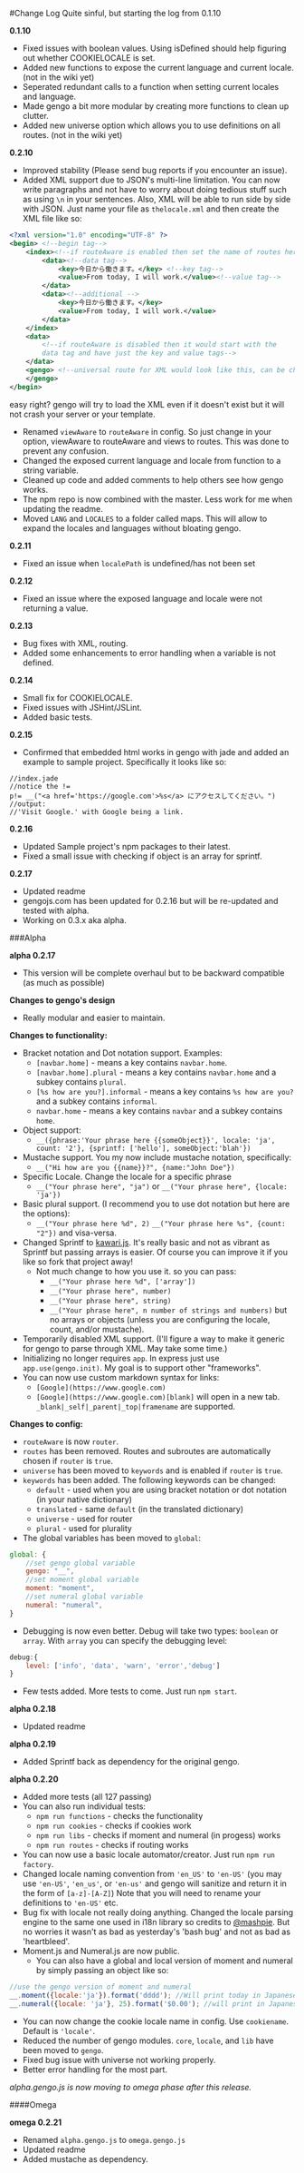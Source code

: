 #Change Log
Quite sinful, but starting the log from 0.1.10

**0.1.10**

* Fixed issues with boolean values. Using isDefined should help figuring out whether COOKIELOCALE is set.
* Added new functions to expose the current language and current locale.  (not in the wiki yet)
* Seperated redundant calls to a function when setting current locales and language.
* Made gengo a bit more modular by creating more functions to clean up clutter.
* Added new universe option which allows you to use definitions on all routes. (not in the wiki yet)

**0.2.10**
* Improved stability (Please send bug reports if you encounter an issue).
* Added XML support due to JSON's multi-line limitation. You can now write paragraphs and not have to worry about doing
tedious stuff such as using `\n` in your sentences. Also, XML will be able to run side by side with JSON. Just name your file as
`thelocale.xml` and then create the XML file like so:
```xml
<?xml version="1.0" encoding="UTF-8" ?>
<begin> <!--begin tag-->
    <index><!--if routeAware is enabled then set the name of routes here-->
        <data><!--data tag-->
            <key>今日から働きます。</key> <!--key tag-->
            <value>From today, I will work.</value><!--value tag-->
        </data>
        <data><!--additional -->
            <key>今日から働きます。</key>
            <value>From today, I will work.</value>
        </data>
    </index>
    <data>
    	<!--if routeAware is disabled then it would start with the 
    	data tag and have just the key and value tags-->
    </data>
    <gengo> <!--universal route for XML would look like this, can be changed through config -->
    </gengo>
</begin>

``` 
easy right? gengo will try to load the XML even if it doesn't exist but it will not crash your server or your template.

* Renamed `viewAware` to `routeAware` in config. So just change in your option, viewAware to routeAware and views to routes. This was
done to prevent any confusion.
* Changed the exposed current language and locale from function to a string variable.
* Cleaned up code and added comments to help others see how gengo works.
* The npm repo is now combined with the master. Less work for me when updating the readme.
* Moved `LANG` and `LOCALES` to a folder called maps. This will allow to expand the locales and languages without bloating gengo.

**0.2.11**
* Fixed an issue when `localePath` is undefined/has not been set

**0.2.12**
* Fixed an issue where the exposed language and locale were not returning a value.

**0.2.13**
* Bug fixes with XML, routing.
* Added some enhancements to error handling when a variable is not defined.

**0.2.14**
* Small fix for COOKIELOCALE.
* Fixed issues with JSHint/JSLint.
* Added basic tests.

**0.2.15**
* Confirmed that embedded html works in gengo with jade and added an example to sample project.
Specifically it looks like so:

```jade
//index.jade
//notice the !=
p!= __("<a href='https://google.com'>%s</a> にアクセスしてください。")
//output:
//'Visit Google.' with Google being a link.
```

**0.2.16**
* Updated Sample project's npm packages to their latest.
* Fixed a small issue with checking if object is an array for sprintf.

**0.2.17**
* Updated readme
* gengojs.com has been updated for 0.2.16 but will be re-updated and tested with alpha.
* Working on 0.3.x aka alpha.


###Alpha

**alpha 0.2.17**
* This version will be complete overhaul but to be backward compatible (as much as possible)

**Changes to gengo's design**
* Really modular and easier to maintain.

**Changes to functionality:**
* Bracket notation and Dot notation support. Examples:
    * `[navbar.home]` - means a key contains `navbar.home`.
    * `[navbar.home].plural` - means a key contains `navbar.home` and a subkey contains `plural`.
    * `[%s how are you?].informal` - means a key contains `%s how are you?` and a subkey contains `informal`.
    * `navbar.home` - means a key contains `navbar` and a subkey contains `home`.
* Object support:
    * `__({phrase:'Your phrase here {{someObject}}', locale: 'ja', count: '2'}, {sprintf: ['hello'], someObject:'blah'})`
* Mustache support. You my now include mustache notation, specifically:
    * `__("Hi how are you {{name}}?", {name:"John Doe"})`
* Specific Locale. Change the locale for a specific phrase
    * `__("Your phrase here", "ja")` or `__("Your phrase here", {locale: 'ja'})`
* Basic plural support. (I recommend you to use dot notation but here are the options):
    * `__("Your phrase here %d", 2)` `__("Your phrase here %s", {count: "2"})` and visa-versa.
* Changed Sprintf to [kawari.js](https://www.github.com/iwatakeshi/kawarijs). It's really basic and not as vibrant as Sprintf but passing arrays is easier. Of course you can improve it if you like so fork that project away!
    * Not much change to how you use it. so you can pass:
        * `__("Your phrase here %d", ['array'])`
        * `__("Your phrase here", number)`
        * `__("Your phrase here", string)`
        * `__("Your phrase here", n number of strings and numbers)` but no arrays or objects (unless you are configuring the locale, count, and/or mustache).
* Temporarily disabled XML support. (I'll figure a way to make it generic for gengo to parse through XML. May take some time.)
* Initializing no longer requires `app`. In express just use `app.use(gengo.init)`. My goal is to support other "frameworks".
* You can now use custom markdown syntax for links:
    * `[Google](https://www.google.com)`
    * `[Google](https://www.google.com)[blank]` will open in a new tab. `_blank|_self|_parent|_top|framename` are supported.

**Changes to config:**
* `routeAware` is now `router`.
* `routes` has been removed. Routes and subroutes are automatically chosen if `router` is `true`.
* `universe` has been moved to `keywords` and is enabled if `router` is `true`.
* `keywords` has been added. The following keywords can be changed: 
    * `default` - used when you are using bracket notation or dot notation (in your native dictionary)
    * `translated` - same `default` (in the translated dictionary)
    * `universe` - used for router
    * `plural` - used for plurality
* The global variables has been moved to `global`:

```js
global: {
    //set gengo global variable
    gengo: "__",
    //set moment global variable
    moment: "moment",
    //set numeral global variable
    numeral: "numeral",
}
```
* Debugging is now even better. Debug will take two types: `boolean` or `array`. With `array` you can specify the debugging level:

```js
debug:{
    level: ['info', 'data', 'warn', 'error','debug']
}
```
* Few tests added. More tests to come. Just run `npm start`.

**alpha 0.2.18**
* Updated readme

**alpha 0.2.19**
* Added Sprintf back as dependency for the original gengo.

**alpha 0.2.20**
* Added more tests (all 127 passing)
* You can also run individual tests:
    * `npm run functions` - checks the functionality
    * `npm run cookies` - checks if cookies work
    * `npm run libs` - checks if moment and numeral (in progess) works
    * `npm run routes` - checks if routing works
* You can now use a basic locale automator/creator. Just run `npm run factory`.
* Changed locale naming convention from `'en_US'` to `'en-US'` (you may use `'en-US'`, `'en_us'`, or `'en-us'` and gengo will sanitize and return it in the form of `[a-z]-[A-Z]`) Note that you will need to rename your definitions to `'en-US'` etc.
* Bug fix with locale not really doing anything. Changed the locale parsing engine to the same one used in i18n library so credits to [@mashpie](https://github.com/mashpie). But no worries it wasn't as bad as yesterday's 'bash bug' and not as bad as 'heartbleed'.
* Moment.js and Numeral.js are now public.
    * You can also have a global and local version of moment and numeral by simply passing an object like so:

```js
//use the gengo version of moment and numeral
__.moment({locale:'ja'}).format('dddd'); //Will print today in Japanese
__.numeral({locale: 'ja'}, 25).format('$0.00'); //will print in Japanese yen
```
* You can now change the cookie locale name in config. Use `cookiename`. Default is `'locale'`.
* Reduced the number of gengo modules. `core`, `locale`, and `lib` have been moved to `gengo`.
* Fixed bug issue with universe not working properly.
* Better error handling for the most part.

*alpha.gengo.js is now moving to omega phase after this release.*

####Omega

**omega 0.2.21**
* Renamed `alpha.gengo.js` to `omega.gengo.js`
* Updated readme
* Added mustache as dependency.